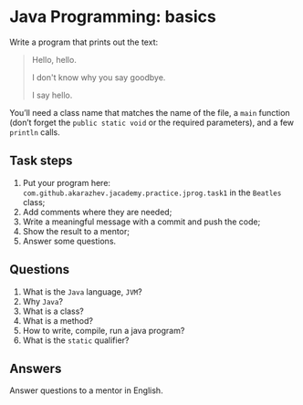 # Java Programming: basics

Write a program that prints out the text:

>Hello, hello.
> 
>I don't know why you say goodbye.
> 
>I say hello.

You’ll need a class name that matches the name of the file, a `main` function (don’t forget the `public static void` or 
the required parameters), and a few `println` calls. 

## Task steps

1. Put your program here: `com.github.akarazhev.jacademy.practice.jprog.task1` in the `Beatles` class;
2. Add comments where they are needed;
3. Write a meaningful message with a commit and push the code;
4. Show the result to a mentor;
5. Answer some questions.

## Questions

1. What is the `Java` language, `JVM`?
2. Why `Java`?
3. What is a class?
4. What is a method?
5. How to write, compile, run a java program?
6. What is the `static` qualifier?

## Answers

Answer questions to a mentor in English.